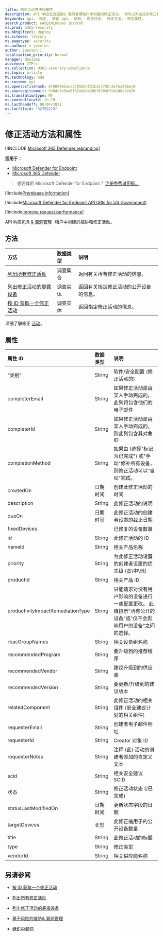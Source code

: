 ```yaml
---
title: 修正活动方法和属性
description: API 响应包含威胁& 漏洞管理租户中创建的修正活动。 你可以为选定的修正任务请求所有修正活动、仅一个修正活动或有关公开的设备的信息。
keywords: api， 修正， 修正 api， 获取， 修正任务， 修正方法， 修正属性，
search.product: eADQiWindows 10XVcnh
ms.prod: m365-security
ms.mktglfcycl: deploy
ms.sitesec: library
ms.pagetype: security
ms.author: v-jweston
author: jweston-1
localization_priority: Normal
manager: dansimp
audience: ITPro
ms.collection: M365-security-compliance
ms.topic: article
MS.technology: mde
ms.custom: api
ms.openlocfilehash: 67009961ecc3755b5af21b2e773bc817ea46bec0
ms.sourcegitcommit: 5d8de3e9ee5f52a3eb4206f690365bb108a3247b
ms.translationtype: MT
ms.contentlocale: zh-CN
ms.lasthandoff: 06/04/2021
ms.locfileid: "52769229"
---
```

# <a name="remediation-activity-methods-and-properties"></a>修正活动方法和属性

[!INCLUDE [Microsoft 365 Defender rebranding](../../includes/microsoft-defender.md)]

**适用于：**

- [Microsoft Defender for Endpoint](https://go.microsoft.com/fwlink/p/?linkid=2154037)
- [Microsoft 365 Defender](https://go.microsoft.com/fwlink/?linkid=2118804)

> 想要体验 Microsoft Defender for Endpoint？ [注册免费试用版。](https://www.microsoft.com/microsoft-365/windows/microsoft-defender-atp?ocid=docs-wdatp-exposedapis-abovefoldlink)

[!include[Prerelease information](../../includes/prerelease.md)]

[!include[Microsoft Defender for Endpoint API URIs for US Government](../../includes/microsoft-defender-api-usgov.md)]

[!include[Improve request performance](../../includes/improve-request-performance.md)]

API 响应包含 [& 漏洞管理](next-gen-threat-and-vuln-mgt.md)   租户中创建的威胁和修正活动。  

## <a name="methods"></a>方法

方法 | 数据类型 | 说明
:---|:---|:---
[列出所有修正活动](get-remediation-all-activities.md) | 调查集合 | 返回有关所有修正活动的信息。
[列出修正活动的暴露设备](get-remediation-exposed-devices-activities.md) | 调查实体 | 返回有关指定修正活动的公开设备的信息。
[按 ID 获取一个修正活动](get-remediation-one-activity.md) | 调查实体 | 返回指定修正活动的信息。

详细了解修正 [活动](tvm-remediation.md)。

## <a name="properties"></a>属性

属性 ID | 数据类型 | 说明
:---|:---|:---
“类别” | String | 软件/安全配置 (修正活动的) 
completerEmail | String | 如果修正活动是由某人手动完成的，此列将包含他们的电子邮件
completerId | String | 如果修正活动是由某人手动完成的，则此列包含其对象 ID
completionMethod | String | 如果由 (选择"标记为已完成") 或"手动"修补所有设备，则修正活动可以"自动"完成。
createdOn | 日期时间 | 创建此修正活动的时间
description | String | 此修正活动的说明
dueOn | 日期时间 | 此修正活动的创建者设置的截止日期
fixedDevices |  | 已修复的设备数量
id | String | 此修正活动的 ID
nameId | String | 相关产品名称
priority | String | 为此修正活动设置的创建者设置的优先级 (高\中\低) 
productId | String | 相关产品 ID
productivityImpactRemediationType | String | 只能请求对没有用户影响的设备进行一些配置更改。 此值指示"所有公开的设备"或"仅不会影响用户的设备"之间的选择。
rbacGroupNames | String | 相关设备组名称
recommendedProgram | String | 要升级到的推荐程序
recommendedVendor | String | 建议升级到的供应商
recommendedVersion | String | 要更新/升级到的建议版本
relatedComponent | String | 此修正活动的相关组件 (安全建议计划的相关组件) 
requesterEmail | String | 创建者电子邮件地址
requesterId | String | Creator 对象 ID
requesterNotes | String | 注释 (此) 活动的创建者添加的自定义文本
scid | String | 相关安全建议 SCID
状态 | String | 修正活动状态 (/已完成) 
statusLastModifiedOn | 日期时间 | 更新状态字段的日期
targetDevices | 长型 | 此修正适用于的公开设备数量
title | String | 此修正活动的标题
type | String | 修正类型
vendorId | String | 相关供应商名称

## <a name="see-also"></a>另请参阅

- [按 ID 获取一个修正活动](get-remediation-one-activity.md)

- [列出所有修正活动](get-remediation-all-activities.md)

- [列出修正活动的暴露设备](get-remediation-exposed-devices-activities.md)

- [基于风险的威胁& 漏洞管理](next-gen-threat-and-vuln-mgt.md)

- [组织中漏洞](tvm-weaknesses.md)
